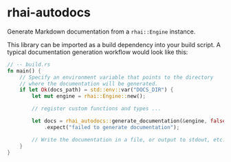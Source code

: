 # rhai-autodocs

Generate Markdown documentation from a `rhai::Engine` instance.

This library can be imported as a build dependency into your build script. A typical
documentation generation workflow would look like this:

```rust
// -- build.rs
fn main() {
    // Specify an environment variable that points to the directory
    // where the documentation will be generated.
    if let Ok(docs_path) = std::env::var("DOCS_DIR") {
        let mut engine = rhai::Engine::new();

        // register custom functions and types ...

        let docs = rhai_autodocs::generate_documentation(&engine, false)
            .expect("failed to generate documentation");

        // Write the documentation in a file, or output to stdout, etc.
    }
}
```